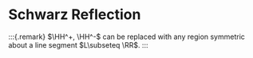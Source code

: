 # Schwarz Reflection


:::{.remark}
$\HH^+, \HH^-$ can be replaced with any region symmetric about a line segment $L\subseteq \RR$.
:::
